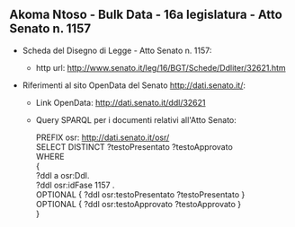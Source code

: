 ## Akoma Ntoso - Bulk Data - 16a legislatura - Atto Senato n. 1157 ##

* Scheda del Disegno di Legge - Atto Senato n. 1157:
	* http url: http://www.senato.it/leg/16/BGT/Schede/Ddliter/32621.htm

* Riferimenti al sito OpenData del Senato http://dati.senato.it/:
	* Link OpenData: http://dati.senato.it/ddl/32621
	* Query SPARQL per i documenti relativi all'Atto Senato:

        PREFIX osr: <http://dati.senato.it/osr/>  
		SELECT DISTINCT ?testoPresentato ?testoApprovato  
		WHERE  
		{  
		    ?ddl a osr:Ddl.  
		    ?ddl osr:idFase 1157 .  
		    OPTIONAL { ?ddl osr:testoPresentato ?testoPresentato }  
		    OPTIONAL { ?ddl osr:testoApprovato ?testoApprovato }  
		}
		